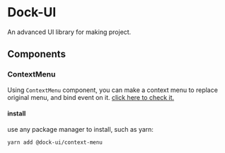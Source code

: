 # Dock-UI

An advanced UI library for making project.

## Components

### ContextMenu

Using `ContextMenu` component, you can make a context menu to replace original menu, and bind event on it. [click here to check it.](https://github.com/ez2ui/dock-ui/tree/main/packages/context-menu)

#### install
use any package manager to install, such as yarn:
```bash
yarn add @dock-ui/context-menu
```